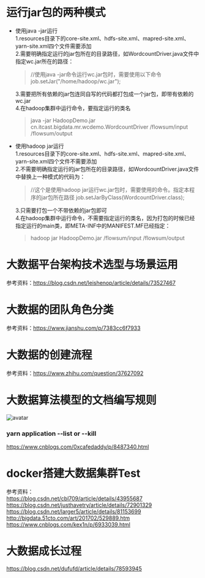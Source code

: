 # 运行jar包的两种模式
* 使用java -jar运行<br/>
  1.resources目录下的core-site.xml、hdfs-site.xml、mapred-site.xml、yarn-site.xml四个文件需要添加<br/>
  2.需要明确指定运行的jar包所在的目录路径，如WordcountDriver.java文件中指定wc.jar所在的路径：<br/>
    > //使用java -jar命令运行wc.jar包时，需要使用以下命令
      		job.setJar("/home/hadoop/wc.jar");
  
  3.需要把所有依赖的jar包连同自写的代码都打包成一个jar包，即带有依赖的wc.jar<br/>
  4.在hadoop集群中运行命令，要指定运行的类名<br/>
  > java -jar HadoopDemo.jar cn.itcast.bigdata.mr.wcdemo.WordcountDriver /flowsum/input /flowsum/output
  
* 使用hadoop jar运行<br/>
  1.resources目录下的core-site.xml、hdfs-site.xml、mapred-site.xml、yarn-site.xml四个文件不需要添加<br/>
  2.不需要明确指定运行的jar包所在的目录路径，如WordcountDriver.java文件中替换上一种模式的代码为：<br/>
  > //这个是使用hadoop jar运行wc.jar包时，需要使用的命令。指定本程序的jar包所在路径
    		job.setJarByClass(WordcountDriver.class);
    		
  3.只需要打包一个不带依赖的jar包即可<br/>
  4.在hadoop集群中运行命令，不需要指定运行的类名，因为打包的时候已经指定运行的main类，即META-INF中的MANIFEST.MF已经指定：<br/>
  > hadoop jar HadoopDemo.jar /flowsum/input /flowsum/output

# 大数据平台架构技术选型与场景运用
参考资料：https://blog.csdn.net/leishenop/article/details/73527467

# 大数据的团队角色分类
参考资料：https://www.jianshu.com/p/7383cc6f7933

# 大数据的创建流程
参考资料：https://www.zhihu.com/question/37627092

# 大数据算法模型的文档编写规则
![avatar](https://github.com/qiushangwenyue/HadoopDemo/blob/master/resource/bigDataModelDesign.png)

### yarn application --list or --kill
https://www.cnblogs.com/0xcafedaddy/p/8487340.html

# docker搭建大数据集群Test
参考资料：<br/>
https://blog.csdn.net/cbl709/article/details/43955687<br/>
https://blog.csdn.net/justhavetry/article/details/72901329<br/>
https://blog.csdn.net/larger5/article/details/81153699<br/>
http://bigdata.51cto.com/art/201702/529889.htm<br/>
https://www.cnblogs.com/kex1n/p/6933039.html<br/>

# 大数据成长过程
https://blog.csdn.net/dufufd/article/details/78593945

